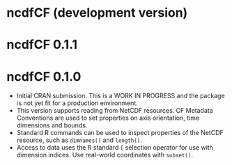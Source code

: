 # ncdfCF (development version)

# ncdfCF 0.1.1

# ncdfCF 0.1.0

* Initial CRAN submission. This is a WORK IN PROGRESS and the package is not
 yet fit for a production environment.
* This version supports reading from NetCDF resources. CF Metadata Conventions
 are used to set properties on axis orientation, time dimensions and bounds.
* Standard R commands can be used to inspect properties of the NetCDF resource,
 such as `dimnames()` and `length()`.
* Access to data uses the R standard `[` selection operator for use with
 dimension indices. Use real-world coordinates with `subset()`.
